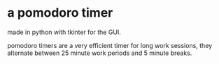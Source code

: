 # a pomodoro timer

made in python with tkinter for the GUI.

pomodoro timers are a very efficient timer for long work sessions, they alternate between 25 minute work periods and 5 minute breaks.


